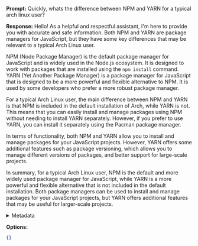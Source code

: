 **Prompt:**
Quickly, whats the difference between NPM and YARN for a typical arch linux user?

**Response:**
Hello! As a helpful and respectful assistant, I'm here to provide you with accurate and safe information. Both NPM and YARN are package managers for JavaScript, but they have some key differences that may be relevant to a typical Arch Linux user.

NPM (Node Package Manager) is the default package manager for JavaScript and is widely used in the Node.js ecosystem. It is designed to work with packages that are installed using the `npm install` command. YARN (Yet Another Package Manager) is a package manager for JavaScript that is designed to be a more powerful and flexible alternative to NPM. It is used by some developers who prefer a more robust package manager.

For a typical Arch Linux user, the main difference between NPM and YARN is that NPM is included in the default installation of Arch, while YARN is not. This means that you can easily install and manage packages using NPM without needing to install YARN separately. However, if you prefer to use YARN, you can install it separately using the Pacman package manager.

In terms of functionality, both NPM and YARN allow you to install and manage packages for your JavaScript projects. However, YARN offers some additional features such as package versioning, which allows you to manage different versions of packages, and better support for large-scale projects.

In summary, for a typical Arch Linux user, NPM is the default and more widely used package manager for JavaScript, while YARN is a more powerful and flexible alternative that is not included in the default installation. Both package managers can be used to install and manage packages for your JavaScript projects, but YARN offers additional features that may be useful for larger-scale projects.

<details><summary>Metadata</summary>

- Duration: 21637 ms
- Datetime: 2023-08-23T13:02:16.672419
- Model: mlc-chat-Llama-2-13b-chat-hf-q4f16_1

</details>

**Options:**
```json
{}
```

